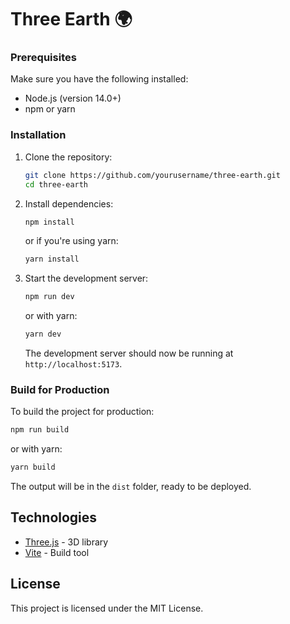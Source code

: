 # Three Earth 🌍

### Prerequisites

Make sure you have the following installed:

- Node.js (version 14.0+)
- npm or yarn

### Installation

1. Clone the repository:

   ```bash
   git clone https://github.com/yourusername/three-earth.git
   cd three-earth
   ```

2. Install dependencies:

   ```bash
   npm install
   ```

   or if you're using yarn:

   ```bash
   yarn install
   ```

3. Start the development server:

   ```bash
   npm run dev
   ```

   or with yarn:

   ```bash
   yarn dev
   ```

   The development server should now be running at `http://localhost:5173`.

### Build for Production

To build the project for production:

```bash
npm run build
```

or with yarn:

```bash
yarn build
```

The output will be in the `dist` folder, ready to be deployed.

## Technologies

- [Three.js](https://threejs.org/) - 3D library
- [Vite](https://vitejs.dev/) - Build tool

## License

This project is licensed under the MIT License.
